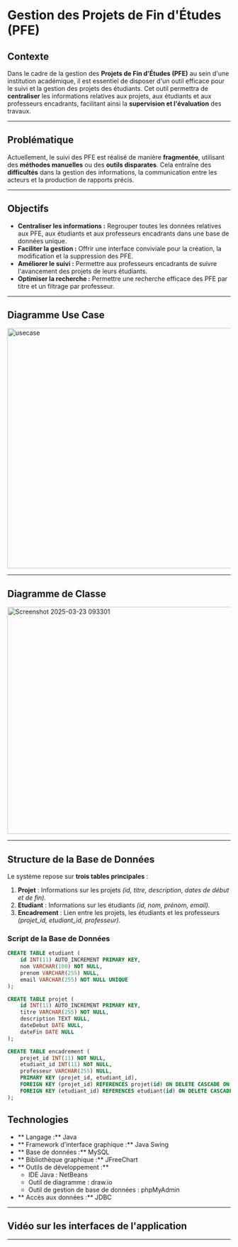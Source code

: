 #  Gestion des Projets de Fin d'Études (PFE)

##  Contexte

Dans le cadre de la gestion des **Projets de Fin d'Études (PFE)** au sein d'une institution académique, il est essentiel de disposer d'un outil efficace pour le suivi et la gestion des projets des étudiants. Cet outil permettra de **centraliser** les informations relatives aux projets, aux étudiants et aux professeurs encadrants, facilitant ainsi la **supervision et l'évaluation** des travaux.

---

##  Problématique

Actuellement, le suivi des PFE est réalisé de manière **fragmentée**, utilisant des **méthodes manuelles** ou des **outils disparates**. Cela entraîne des **difficultés** dans la gestion des informations, la communication entre les acteurs et la production de rapports précis.

---

##  Objectifs

-  **Centraliser les informations :** Regrouper toutes les données relatives aux PFE, aux étudiants et aux professeurs encadrants dans une base de données unique.
-  **Faciliter la gestion :** Offrir une interface conviviale pour la création, la modification et la suppression des PFE.
-  **Améliorer le suivi :** Permettre aux professeurs encadrants de suivre l'avancement des projets de leurs étudiants.
-  **Optimiser la recherche :** Permettre une recherche efficace des PFE par titre et un filtrage par professeur.

---

##  Diagramme Use Case

<img width="542" alt="usecase" src="https://github.com/user-attachments/assets/07142a8a-a6eb-42c7-8fe2-c646aba76870" />


---

##  Diagramme de Classe

<img width="512" alt="Screenshot 2025-03-23 093301" src="https://github.com/user-attachments/assets/689772d2-9a66-43a7-8272-1431b4e8224a" />

---

##  Structure de la Base de Données

Le système repose sur **trois tables principales** :

1.  **Projet** : Informations sur les projets *(id, titre, description, dates de début et de fin).*
2.  **Etudiant** : Informations sur les étudiants *(id, nom, prénom, email).*
3.  **Encadrement** : Lien entre les projets, les étudiants et les professeurs *(projet_id, etudiant_id, professeur).*

###  Script de la Base de Données

```sql
CREATE TABLE etudiant (
    id INT(11) AUTO_INCREMENT PRIMARY KEY,
    nom VARCHAR(100) NOT NULL,
    prenom VARCHAR(255) NULL,
    email VARCHAR(255) NOT NULL UNIQUE
);

CREATE TABLE projet (
    id INT(11) AUTO_INCREMENT PRIMARY KEY,
    titre VARCHAR(255) NOT NULL,
    description TEXT NULL,
    dateDebut DATE NULL,
    dateFin DATE NULL
);

CREATE TABLE encadrement (
    projet_id INT(11) NOT NULL,
    etudiant_id INT(11) NOT NULL,
    professeur VARCHAR(255) NULL,
    PRIMARY KEY (projet_id, etudiant_id),
    FOREIGN KEY (projet_id) REFERENCES projet(id) ON DELETE CASCADE ON UPDATE CASCADE,
    FOREIGN KEY (etudiant_id) REFERENCES etudiant(id) ON DELETE CASCADE ON UPDATE CASCADE
);
```

##  Technologies

- ** Langage :** Java
- ** Framework d'interface graphique :** Java Swing
- ** Base de données :** MySQL
- ** Bibliothèque graphique :** JFreeChart
- ** Outils de développement :**
  -  IDE Java : NetBeans
  -  Outil de diagramme : draw.io
  -  Outil de gestion de base de données : phpMyAdmin
- ** Accès aux données :** JDBC

---

##  Vidéo sur les interfaces de l'application



---

